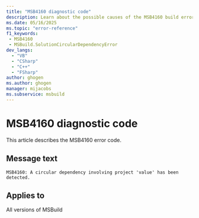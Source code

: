 ```yaml
---
title: "MSB4160 diagnostic code"
description: Learn about the possible causes of the MSB4160 build error, and get troubleshooting tips.
ms.date: 05/16/2025
ms.topic: "error-reference"
f1_keywords:
 - MSB4160
 - MSBuild.SolutionCircularDependencyError
dev_langs:
  - "VB"
  - "CSharp"
  - "C++"
  - "FSharp"
author: ghogen
ms.author: ghogen
manager: mijacobs
ms.subservice: msbuild
---
```


# MSB4160 diagnostic code

<!-- :::ErrorDefinitionDescription::: -->
<!-- :::editable-content name="introDescription"::: -->
This article describes the MSB4160 error code.
<!-- :::editable-content-end::: -->

## Message text

<!-- :::editable-content name="messageText"::: -->
`MSB4160: A circular dependency involving project 'value' has been detected.`
<!-- :::editable-content-end::: -->
<!-- MSB4160: A circular dependency involving project "{0}" has been detected. -->

<!-- :::editable-content name="postOutputDescription"::: -->
<!--
{StrBegin="MSB4160: "}
-->
<!-- :::editable-content-end::: -->
<!-- :::ErrorDefinitionDescription-end::: -->

## Applies to

All versions of MSBuild
